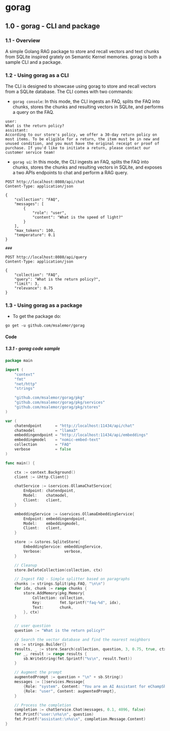 # gorag

## 1.0 - gorag - CLI and package

### 1.1 - Overview 

A simple Golang RAG package to store and recall vectors and text chunks from SQLite inspired grately on Semantic Kernel memories. gorag is both a sample CLI and a package.

### 1.2 - Using gorag as a CLI

The CLI is designed to showcase using gorag to store and recall vectors from a SQLite database. The CLI comes with two commands:

- `gorag console`: In this mode, the CLI ingests an FAQ, splits the FAQ into chunks, stores the chunks and resulting vectors in SQLite, and performs a query on the FAQ.

```text
user:
What is the return policy?
assistant:
According to our store's policy, we offer a 30-day return policy on most items. To be eligible for a return, the item must be in new and unused condition, and you must have the original receipt or proof of purchase. If you'd like to initiate a return, please contact our customer service team!
```

- `gorag ui`: In this mode, the CLI ingests an FAQ, splits the FAQ into chunks, stores the chunks and resulting vectors in SQLite, and exposes a two APIs endpoints to chat and perform a RAG query.

```text
POST http://localhost:8080/api/chat
Content-Type: application/json

{
    "collection": "FAQ",
    "messages": [
        {
            "role": "user",
            "content": "What is the speed of light?"
        }
    ],
    "max_tokens": 100,
    "temperature": 0.1
}

###

POST http://localhost:8080/api/query
Content-Type: application/json

{
    "collection": "FAQ",
    "query": "What is the return policy?",
    "limit": 3,
    "relevance": 0.75
}
```

### 1.3 - Using gorag as a package

- To get the package do:

`go get -u github.com/msalemor/gorag`

#### Code

##### 1.3.1 - gorag code sample


```go
package main

import (
	"context"
	"fmt"
	"net/http"
	"strings"

	"github.com/msalemor/gorag/pkg"
	"github.com/msalemor/gorag/pkg/services"
	"github.com/msalemor/gorag/pkg/stores"
)

var (
	chatendpoint      = "http://localhost:11434/api/chat"
	chatmodel         = "llama3"
	embeddingendpoint = "http://localhost:11434/api/embeddings"
	embeddingmodel    = "nomic-embed-text"
	collection        = "FAQ"
	verbose           = false
)

func main() {

	ctx := context.Background()
	client := &http.Client{}

	chatService := &services.OllamaChatService{
		Endpoint: chatendpoint,
		Model:    chatmodel,
		Client:   client,
	}

	embeddingService := &services.OllamaEmbeddingService{
		Endpoint: embeddingendpoint,
		Model:    embeddingmodel,
		Client:   client,
	}

	store := &stores.SqliteStore{
		EmbeddingService: embeddingService,
		Verbose:          verbose,
	}

	// Cleanup
	store.DeleteCollection(collection, ctx)

	// Ingest FAQ - Simple splitter based on paragraphs
	chunks := strings.Split(pkg.FAQ, "\n\n")
	for idx, chunk := range chunks {
		store.AddMemory(pkg.Memory{
			Collection: collection,
			Key:        fmt.Sprintf("faq-%d", idx),
			Text:       chunk,
		}, ctx)
	}

	// user question
	question := "What is the return policy?"

	// Search the vector database and find the nearest neighbors
	sb := strings.Builder{}
	results, _ := store.Search(collection, question, 3, 0.75, true, ctx)
	for _, result := range results {
		sb.WriteString(fmt.Sprintf("%s\n", result.Text))
	}

	// Augment the prompt
	augmentedPrompt := question + "\n" + sb.String()
	messages := []services.Message{
		{Role: "system", Content: "You are an AI Assistant for eChampShop an online shopping store for exercise equipment and provides maintenance and repair services. You can answer questions based on the context that is provided. If no context is provided, say I don't know."},
		{Role: "user", Content: augmentedPrompt},
	}

	// Process the completion
	completion := chatService.Chat(messages, 0.1, 4096, false)
	fmt.Printf("user:\n%s\n", question)
	fmt.Printf("assistant:\n%s\n", completion.Message.Content)
}
```
